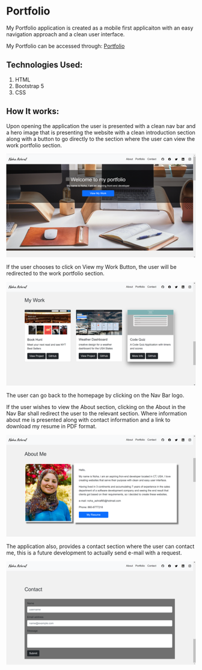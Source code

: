 # Portfolio
My Portfolio application is created as a mobile first applicaiton with an easy navigation approach and a clean user interface.

My Portfolio can be accessed through: [Portfolio](https://nohaashraf85.github.io/MyPortfolio_NohaAshraf/)

## Technologies Used:
1. HTML
2. Bootstrap 5
3. CSS

## How It works: 
Upon opening the application the user is presented with a clean nav bar and a hero image that is presenting the website with a clean introduction section along with a button to go directly to the section where the user can view the work portfolio section.

![Homepage](./Assets/images/homepage.png)

If the user chooses to click on View my Work Button, the user will be redirected to the work portfolio section.

![My Work](./Assets/images/myWork.png)

The user can go back to the homepage by clicking on the Nav Bar logo.

If the user wishes to view the About section, clicking on the About in the Nav Bar shall redirect the user to the relevant section. Where information about me is presented along with contact information and a link to download my resume in PDF format.

![About](./Assets/images/aboutMe.png)

The application also, provides a contact section where the user can contact me, this is a future development to actually send e-mail with a request. 

![Contact](./Assets/images/contact.png)